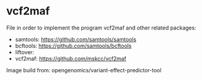 # vcf2maf
File in order to implement the program vcf2maf and other related packages:
- samtools: https://github.com/samtools/samtools 
- bcftools: https://github.com/samtools/bcftools
- liftover: 
- vcf2maf: https://github.com/mskcc/vcf2maf 

Image build from: opengenomics/variant-effect-predictor-tool
